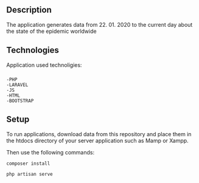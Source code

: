 ## Description
The application generates data from 22. 01. 2020 to the current day about the state of the epidemic worldwide 
## Technologies
Application used technoligies:
#####
    -PHP
    -LARAVEL
    -JS
    -HTML
    -BOOTSTRAP
#####
## Setup
To run applications, download data from this repository and place them in the htdocs directory of your server application such as Mamp or Xampp.

Then use the following commands:

```
composer install
```


```
php artisan serve
```


